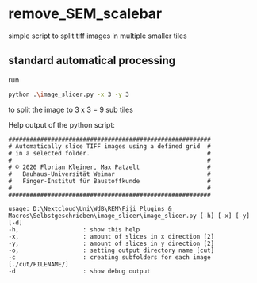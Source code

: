 # remove_SEM_scalebar
simple script to split tiff images in multiple smaller tiles

## standard automatical processing

run 
```bash
python .\image_slicer.py -x 3 -y 3
```
to split the image to 3 x 3 = 9 sub tiles

Help output of the python script:

```
#########################################################
# Automatically slice TIFF images using a defined grid  #
# in a selected folder.                                 #
#                                                       #
# © 2020 Florian Kleiner, Max Patzelt                   #
#   Bauhaus-Universität Weimar                          #
#   Finger-Institut für Baustoffkunde                   #
#                                                       #
#########################################################

usage: D:\Nextcloud\Uni\WdB\REM\Fiji Plugins & Macros\Selbstgeschrieben\image_slicer\image_slicer.py [-h] [-x] [-y] [-d]
-h,                  : show this help
-x,                  : amount of slices in x direction [2]
-y,                  : amount of slices in y direction [2]
-o,                  : setting output directory name [cut]
-c                   : creating subfolders for each image [./cut/FILENAME/]
-d                   : show debug output
```
